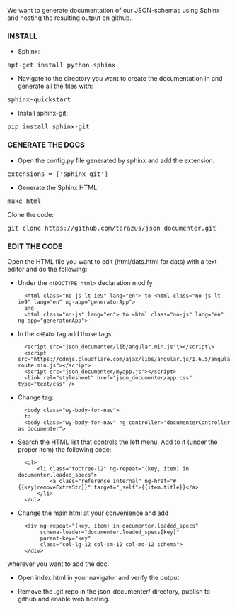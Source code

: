 

We want to generate documentation of our JSON-schemas using Sphinx and hosting the resulting output on github.

### INSTALL

- Sphinx:
<pre>
apt-get install python-sphinx
</pre>

- Navigate to the directory you want to create the documentation in and generate all the files with:
<pre>
sphinx-quickstart
</pre>

- Install sphinx-git:
<pre>
pip install sphinx-git
</pre>


### GENERATE THE DOCS

- Open the config.py file generated by sphinx and add the extension:
<pre>
extensions = ['sphinx_git']
</pre>

- Generate the Sphinx HTML:
<pre>
make html
</pre>

Clone the code:
<pre>
git clone https://github.com/terazus/json_documenter.git
</pre>


### EDIT THE CODE

Open the HTML file you want to edit (html/dats.html for dats) with a text editor and do the following:

- Under the ```<!DOCTYPE html>``` declaration modify

        <html class="no-js lt-ie9" lang="en"> to <html class="no-js lt-ie9" lang="en" ng-app="generatorApp">
        and 
        <html class="no-js" lang="en"> to <html class="no-js" lang="en" ng-app="generatorApp">


- In the ```<HEAD>``` tag add those tags:

        <script src="json_documenter/lib/angular.min.js"\></script\>
        <script src="https://cdnjs.cloudflare.com/ajax/libs/angular.js/1.6.5/angular-route.min.js"></script>
        <script src="json_documenter/myapp.js"></script>
        <link rel="stylesheet" href="json_documenter/app.css" type="text/css" />


- Change tag:

        <body class="wy-body-for-nav">
        to
        <body class="wy-body-for-nav" ng-controller="documenterController as documenter">

- Search the HTML list that controls the left menu. Add to it (under the proper item) the following code:

        <ul>
            <li class="toctree-l2" ng-repeat="(key, item) in documenter.loaded_specs">
                <a class="reference internal" ng-href="#{{key|removeExtraStr}}" target="_self">{{item.title}}</a>
            </li>
        </ul>


- Change the main html at your convenience and add
        <div schema-loader="documenter.main_spec" parent-key="''">
        </div>

        <div ng-repeat="(key, item) in documenter.loaded_specs"
             schema-loader="documenter.loaded_specs[key]"
             parent-key="key"
             class="col-lg-12 col-sm-12 col-md-12 schema">
        </div>
wherever you want to add the doc.

- Open index.html in your navigator and verify the output.

- Remove the .git repo in the json_documenter/ directory, publish to github and enable web hosting.
